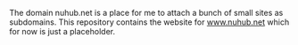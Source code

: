 The domain nuhub.net is a place for me to attach a bunch of small sites as subdomains.
This repository contains the website for www.nuhub.net which for now is just a placeholder.

